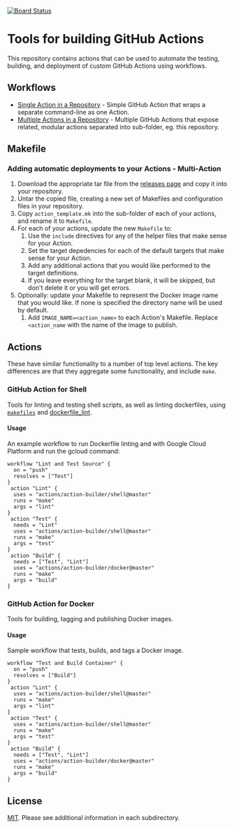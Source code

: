 [![Board Status](https://dev.azure.com/791445Board/65c04cf0-6a2b-4a0b-a843-579ac06079c1/cd73feb6-f463-414d-be58-13091abcb5cc/_apis/work/boardbadge/2f65c94e-ee12-4359-8b58-f4e3acc88054)](https://dev.azure.com/791445Board/65c04cf0-6a2b-4a0b-a843-579ac06079c1/_boards/board/t/cd73feb6-f463-414d-be58-13091abcb5cc/Microsoft.RequirementCategory)
# Tools for building GitHub Actions

This repository contains actions that can be used to automate the testing, building, and deployment of custom GitHub Actions using workflows.

## Workflows

* [Single Action in a Repository](/single-action.workflow) - Simple GitHub Action that wraps a separate command-line as one Action.
* [Multiple Actions in a Repository](/multi-action.workflow) - Multiple GitHub Actions that expose related, modular actions separated into sub-folder, eg. this repository.

## Makefile

### Adding automatic deployments to your Actions - Multi-Action

1. Download the appropriate tar file from the [releases page](https://github.com/actions/action-builder/releases) and copy it into your repository.
1. Untar the copied file, creating a new set of Makefiles and configuration files in your repository.
1. Copy `action_template.mk` into the sub-folder of each of your actions, and rename it to `Makefile`.
1. For each of your actions, update the new `Makefile` to:
    1. Use the `include` directives for any of the helper files that make sense for your Action.
    1. Set the target depedencies for each of the default targets that make sense for your Action.
    1. Add any additional actions that you would like performed to the target definitions.
    1. If you leave everything for the target blank, it will be skipped, but don't delete it or you will get errors.
1. Optionally: update your Makefile to represent the Docker image name that you would like.  If none is specified the directory name will be used by default.
    1. Add `IMAGE_NAME=<action_name>` to each Action's Makefile. Replace `<action_name` with the name of the image to publish.

## Actions
These have similar functionality to a number of top level actions.  The key differences are that they aggregate some functionality, and include `make`.

### GitHub Action for Shell
Tools for linting and testing shell scripts, as well as linting dockerfiles, using [`makefiles`](https://en.wikipedia.org/wiki/Makefile) and [dockerfile_lint](https://github.com/projectatomic/dockerfile_lint).

#### Usage

An example workflow to run Dockerfile linting and  with Google Cloud Platform and run the gcloud command:

```
workflow "Lint and Test Source" {
  on = "push"
  resolves = ["Test"]
}
 action "Lint" {
  uses = "actions/action-builder/shell@master"
  runs = "make"
  args = "lint"
}
 action "Test" {
  needs = "Lint"
  uses = "actions/action-builder/shell@master"
  runs = "make"
  args = "test"
}
 action "Build" {
  needs = ["Test", "Lint"]
  uses = "actions/action-builder/docker@master"
  runs = "make"
  args = "build"
}
```

### GitHub Action for Docker
Tools for building, tagging and publishing Docker images.

#### Usage
Sample workflow that tests, builds, and tags a Docker image.

```
workflow "Test and Build Container" {
  on = "push"
  resolves = ["Build"]
}
 action "Lint" {
  uses = "actions/action-builder/shell@master"
  runs = "make"
  args = "lint"
}
 action "Test" {
  uses = "actions/action-builder/shell@master"
  runs = "make"
  args = "test"
}
 action "Build" {
  needs = ["Test", "Lint"]
  uses = "actions/action-builder/docker@master"
  runs = "make"
  args = "build"
}
```

## License

[MIT](LICENSE). Please see additional information in each subdirectory.
